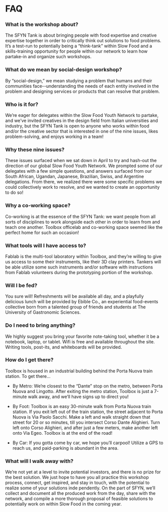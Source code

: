 ---
---
# FAQ

### What is the workshop about?
The SFYN Tank is about bringing people with food expertise and creative expertise together in order to critically think out solutions to food problems. It’s a test-run to potentially being a “think-tank” within Slow Food and a skills-training opportunity for people within our network to learn how partake-in and organize such workshops.

### What do we mean by social-design workshop?
By “social-design,” we mean studying a problem that humans and their communities face--understanding the needs of each entity involved in the problem and designing services or products that can resolve that problem.

### Who is it for?
We’re eager for delegates within the Slow Food Youth Network to partake,
and we’ve invited creatives in the design field from Italian universities and industry, but the SFYN Tank is open to anyone who works within food and/or the creative sector that is interested in one of the nine issues, likes problem-solving, and enjoys working in a team!

### Why these nine issues?
These issues surfaced when we sat down in April to try and hash-out the direction of our global Slow Food Youth Network. We prompted some of our delegates with a few simple questions, and answers surfaced from our South African, Ugandan, Japanese, Brazilian, Swiss, and Argentine delegations. From there, we realized there were some specific problems we could collectively work to resolve, and we wanted to create an opportunity to do so!

### Why a co-working space?
Co-working is at the essence of the SFYN Tank: we want people from all sorts of disciplines to work alongside each other in order to learn from and teach one another. Toolbox officelab and co-working space seemed like the perfect home for such an occasion!

### What tools will I have access to?
Fablab is the multi-tool laboratory within Toolbox, and they’re willing to give us access to some their instruments, like their 3D clay printers. Tankers will be able utilize some such instruments and/or software with instructions from Fablab volunteers during the prototyping portion of the workshop.

### Will I be fed?
You sure will! Refreshments will be available all day, and a playfully delicious lunch will be provided by Ebible Co., an experiential food-events collective born from a talented group of friends and students at The University of Gastronomic Sciences.

### Do I need to bring anything?
We highly suggest you bring your favorite note-taking tool, whether it be a notebook, laptop, or tablet. Wifi is free and available throughout the site. Writing tools, post-its, and whiteboards will be provided.

### How do I get there?
Toolbox is housed in an industrial building behind the Porta Nuova train station. To get there...

* By Metro: We’re closest to the “Dante” stop on the metro, between Porta Nuova and Lingotto. After exiting the metro station, Toolbox is just a 7-minute walk away, and we’ll have signs up to direct you!

* By Foot: Toolbox is an easy 30-minute walk from Porta Nuova train station. If you exit left out of the train station, the street adjacent to Porta Nuova is Via Paolo Sacchi. Make a left and walk straight down that street for 20 or so minutes, till you intersect Corso Dante Alighieri. Turn left onto Corso Alighieri, and after just a few meters, make another left onto Via Egeo. Toolbox is at the end of the road!

* By Car: If you gotta come by car, we hope you’ll carpool! Utilize a
GPS to reach us, and paid-parking is abundant in the area.

### What will I walk away with?
We’re not yet at a level to invite potential investors, and there is no prize for the best solution. We just hope to have you all practice this workshop process, connect, get inspired, and stay in touch, with the potential to realize some of your solutions inde
pendently. On the part of SFYN, we’ll collect and document all the produced work from the day, share with the network, and compile a more thorough proposal of feasible solutions to potentially work on within Slow Food in the coming year.  
